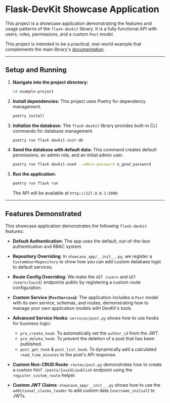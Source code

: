 # Flask-DevKit Showcase Application

This project is a showcase application demonstrating the features and usage patterns of the `flask-devkit` library. It is a fully functional API with users, roles, permissions, and a custom `Post` model.

This project is intended to be a practical, real-world example that complements the main library's [documentation](../README.md).

---

## Setup and Running

1.  **Navigate into the project directory:**
    ```bash
    cd example-project
    ```

2.  **Install dependencies:**
    This project uses Poetry for dependency management.
    ```bash
    poetry install
    ```

3.  **Initialize the database:**
    The `flask-devkit` library provides built-in CLI commands for database management.
    ```bash
    poetry run flask devkit-init-db
    ```

4.  **Seed the database with default data:**
    This command creates default permissions, an admin role, and an initial admin user.
    ```bash
    poetry run flask devkit-seed --admin-password a_good_password
    ```

5.  **Run the application:**
    ```bash
    poetry run flask run
    ```
    The API will be available at `http://127.0.0.1:5000`.

---

## Features Demonstrated

This showcase application demonstrates the following `flask-devkit` features:

-   **Default Authentication**: The app uses the default, out-of-the-box authentication and RBAC system.

-   **Repository Overriding**: In `showcase_app/__init__.py`, we register a `CustomUserRepository` to show how you can add custom database logic to default services.

-   **Route Config Overriding**: We make the `GET /users` and `GET /users/{uuid}` endpoints public by registering a custom route configuration.

-   **Custom Service (`PostService`)**: The application includes a `Post` model with its own service, schemas, and routes, demonstrating how to manage your own application models with DevKit's tools.

-   **Advanced Service Hooks**: `services/post.py` shows how to use hooks for business logic:
    -   `pre_create_hook`: To automatically set the `author_id` from the JWT.
    -   `pre_delete_hook`: To prevent the deletion of a post that has been published.
    -   `post_get_hook` & `post_list_hook`: To dynamically add a calculated `read_time_minutes` to the post's API response.

-   **Custom Non-CRUD Route**: `routes/post.py` demonstrates how to create a custom `POST /posts/{uuid}/publish` endpoint using the `register_custom_route` helper.

-   **Custom JWT Claims**: `showcase_app/__init__.py` shows how to use the `additional_claims_loader` to add custom data (`username_initial`) to JWTs.
